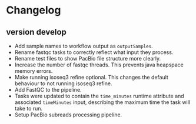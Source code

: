 Changelog
==========

<!--
Newest changes should be on top.

This document is user facing. Please word the changes in such a way
that users understand how the changes affect the new version.
-->

version develop
---------------------------
+ Add sample names to workflow output as `outputSamples`.
+ Rename fastqc tasks to correctly reflect what input they process.
+ Rename test files to show PacBio file structure more clearly.
+ Increase the number of fastqc threads. This prevents java heapspace memory
  errors.
+ Make running isoseq3 refine optional. This changes the default behaviour
  to not running isoseq3 refine.
+ Add FastQC to the pipeline.
+ Tasks were updated to contain the `time_minutes` runtime attribute and
  associated `timeMinutes` input, describing the maximum time the task will
  take to run.
+ Setup PacBio subreads processing pipeline.
